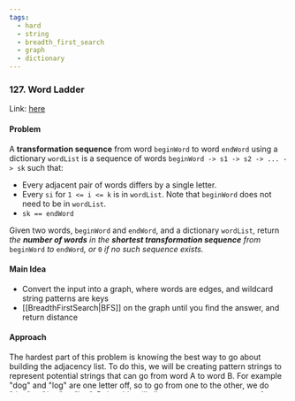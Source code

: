```yaml
---
tags:
  - hard
  - string
  - breadth_first_search
  - graph
  - dictionary
---
```

### 127. Word Ladder

Link: [here](https://leetcode.com/problems/word-ladder/description/)

#### Problem
A **transformation sequence** from word `beginWord` to word `endWord` using a dictionary `wordList` is a sequence of words `beginWord -> s1 -> s2 -> ... -> sk` such that:

- Every adjacent pair of words differs by a single letter.
- Every `si` for `1 <= i <= k` is in `wordList`. Note that `beginWord` does not need to be in `wordList`.
- `sk == endWord`

Given two words, `beginWord` and `endWord`, and a dictionary `wordList`, return _the **number of words** in the **shortest transformation sequence** from_ `beginWord` _to_ `endWord`_, or_ `0` _if no such sequence exists._

#### Main Idea
- Convert the input into a graph, where words are edges, and wildcard string patterns are keys
- [[BreadthFirstSearch|BFS]] on the graph until you find the answer, and return distance

#### Approach
The hardest part of this problem is knowing the best way to go about building the adjacency list. To do this, we will be creating pattern strings to represent potential strings that can go from word A to word B. For example "dog" and "log" are one letter off, so to go from one to the other, we do "dog" -> "\*og" -> "log".
Doing this will allow us to generate a pattern for a given word, and find a collection of all the words that have that same pattern. All words that share a pattern are one letter swap away from each other.
Now that we have built the list, it's just a matter of starting with the `beginWord`, and then adding it to a queue and running BFS.
Since we want to track the overall distance in BFS, it's important that we process all the elements in the queue as a batch process, instead of continually processing the nodes in just a `while` loop.
For each word, we generate potential patterns, see if they have been visited yet, and if not, then add all the words that are 1 char off to the queue.

#### Edge Cases
- When `beginWord == endWord`
- When input elements are missing 
- Invalid input

#### Solution
```python 
class Solution:
    def ladderLength(self, beginWord: str, endWord: str, wordList: List[str]) -> int:
        # Edge case
        if beginWord == endWord:
            return 0

        # Process word list into dict
        wordMap = defaultdict(list)
        wordList.append(beginWord)
        for word in wordList:
            for i in range(len(word)):
                pattern = word[:i]+'*'+word[i+1:]
                wordMap[pattern].append(word)
        
        # Now run BFS
        Q = deque([beginWord])
        visited = set([beginWord])
        ans = 0
        while Q:
            ans += 1
            for _ in range(len(Q)):
                curr = Q.pop()
                if curr == endWord:
                    return ans
                else:
                    for i in range(len(curr)):
                        pattern = curr[:i] + '*' + curr[i+1:]
                        for neighbor in wordMap[pattern]:
                            if neighbor not in visited:
                                Q.appendleft(neighbor)
                                visited.add(neighbor)
        return 0```

#### Time Complexity
`O(m^2 * n)` where `m` is the length of the words and `n` is the number of words

#### Space Complexity
`O(m^2 * n)`

